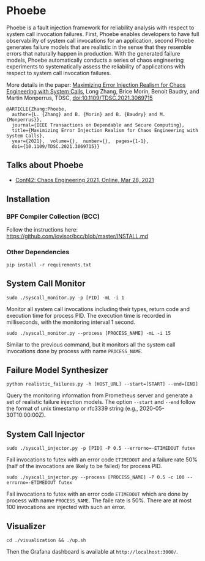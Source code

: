 # Phoebe

Phoebe is a fault injection framework for reliability analysis with respect to system call invocation failures. First, Phoebe enables developers to have full observability of system call invocations for an application, second Phoebe generates failure models  that are realistic in the sense that they resemble errors that naturally happen in production. With the generated failure models, Phoebe automatically conducts a series of chaos engineering experiments to systematically assess the reliability of applications with respect to system call invocation failures.

More details in the paper: [Maximizing Error Injection Realism for Chaos Engineering with System Calls](https://ieeexplore.ieee.org/document/9390316), Long Zhang, Brice Morin, Benoit Baudry, and Martin Monperrus, TDSC, [doi:10.1109/TDSC.2021.3069715](https://doi.org/10.1109/TDSC.2021.3069715)

```
@ARTICLE{Zhang:Phoebe,
  author={L. {Zhang} and B. {Morin} and B. {Baudry} and M. {Monperrus}},
  journal={IEEE Transactions on Dependable and Secure Computing},
  title={Maximizing Error Injection Realism for Chaos Engineering with System Calls},
  year={2021},  volume={},  number={},  pages={1-1},
  doi={10.1109/TDSC.2021.3069715}}
```

## Talks about Phoebe
- [Conf42: Chaos Engineering 2021, Online, Mar 28, 2021](https://www.conf42.com/Chaos_Engineering_2021_Long_Zhang_error_injection_system_calls)

## Installation

### BPF Compiler Collection (BCC)
Follow the instructions here: https://github.com/iovisor/bcc/blob/master/INSTALL.md

### Other Dependencies
```
pip install -r requirements.txt
```

## System Call Monitor
```
sudo ./syscall_monitor.py -p [PID] -mL -i 1
```
Monitor all system call invocations including their types, return code and execution time for process PID. The execution time is recorded in milliseconds, with the monitoring interval 1 second.

```
sudo ./syscall_monitor.py --process [PROCESS_NAME] -mL -i 15
```
Similar to the previous command, but it monitors all the system call invocations done by process with name `PROCESS_NAME`.

## Failure Model Synthesizer
```
python realistic_failures.py -h [HOST_URL] --start=[START] --end=[END]
```
Query the monitoring information from Prometheus server and generate a set of realistic failure injection models. The option `--start` and `--end` follow the format of unix timestamp or rfc3339 string (e.g., 2020-05-30T10:00:00Z).

## System Call Injector
```
sudo ./syscall_injector.py -p [PID] -P 0.5 --errorno=-ETIMEDOUT futex
```
Fail invocations to futex with an error code `ETIMEDOUT` and a failure rate 50% (half of the invocations are likely to be failed) for process PID.

```
sudo ./syscall_injector.py --process [PROCESS_NAME] -P 0.5 -c 100 --errorno=-ETIMEDOUT futex
```
Fail invocations to futex with an error code `ETIMEDOUT` which are done by process with name `PROCESS_NAME`. The faile rate is 50%. There are at most 100 invocations are injected with such an error.

## Visualizer
```
cd ./visualization && ./up.sh
```
Then the Grafana dashboard is available at `http://localhost:3000/`.
